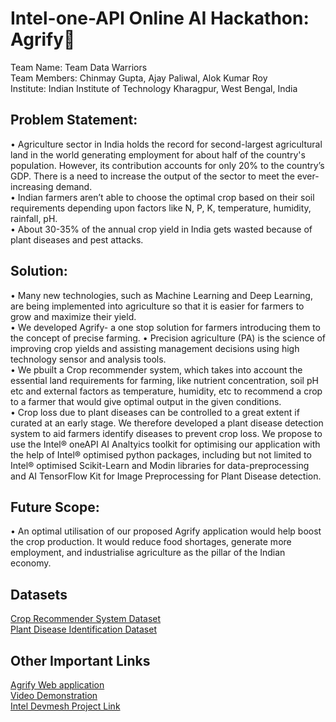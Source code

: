 # Intel-one-API Online AI Hackathon: Agrify🌿
Team Name: Team Data Warriors   
Team Members: Chinmay Gupta, Ajay Paliwal, Alok Kumar Roy  
Institute: Indian Institute of Technology Kharagpur, West Bengal, India 
## Problem Statement: 
• Agriculture sector in India holds the record for second-largest agricultural land in the world generating employment for about half of the country's population. However, its contribution accounts for only 20% to the country’s GDP. There is a need to increase the output of the sector to meet the ever-increasing demand.  
• Indian farmers aren’t able to choose the optimal crop based on their soil requirements depending upon factors like N, P, K, temperature, humidity, rainfall, pH.   
• About 30-35% of the annual crop yield in India gets wasted because of plant diseases and pest attacks.  

## Solution: 
• Many new technologies, such as Machine Learning and Deep Learning, are being implemented into agriculture so that it is easier for farmers to grow and maximize their yield.   
• We developed Agrify- a one stop solution for farmers introducing them to the concept of precise farming. • Precision agriculture (PA) is the science of improving crop yields and assisting management decisions using high technology sensor and analysis tools.   
• We pbuilt a Crop recommender system, which takes into account the essential land requirements for farming, like nutrient concentration, soil pH etc and external factors as temperature, humidity, etc to recommend a crop to a farmer that would give optimal output in the given conditions.   
• Crop loss due to plant diseases can be controlled to a great extent if curated at an early stage. We therefore developed a plant disease detection system to aid farmers identify diseases to prevent crop loss. We propose to use the Intel® oneAPI AI Analtyics toolkit for optimising our application with the help of Intel® optimised python packages, including but not limited to Intel® optimised Scikit-Learn and Modin libraries for data-preprocessing and AI TensorFlow Kit for Image Preprocessing for Plant Disease detection.   

## Future Scope: 
• An optimal utilisation of our proposed Agrify application would help boost the crop production. It would reduce food shortages, generate more employment, and industrialise agriculture as the pillar of the Indian economy.

## Datasets
[Crop Recommender System Dataset](https://www.kaggle.com/datasets/atharvaingle/crop-recommendation-dataset)  
[Plant Disease Identification Dataset](https://www.kaggle.com/datasets/vipoooool/new-plant-diseases-dataset)  

## Other Important Links
[Agrify Web application](https://agrify.streamlit.app/)    
[Video Demonstration](https://youtu.be/EbcqEDCrJ-A?si=Ozy8wPi1a53XBLJk)  
[Intel Devmesh Project Link](https://devmesh.intel.com/projects/agrify-a-tool-for-precision-agriculture#about-section)  
